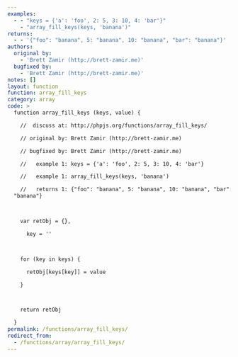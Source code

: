 ```yaml
---
examples:
  - - "keys = {'a': 'foo', 2: 5, 3: 10, 4: 'bar'}"
    - "array_fill_keys(keys, 'banana')"
returns:
  - - '{"foo": "banana", 5: "banana", 10: "banana", "bar": "banana"}'
authors:
  original by:
    - 'Brett Zamir (http://brett-zamir.me)'
  bugfixed by:
    - 'Brett Zamir (http://brett-zamir.me)'
notes: []
layout: function
function: array_fill_keys
category: array
code: >
  function array_fill_keys (keys, value) {

    //  discuss at: http://phpjs.org/functions/array_fill_keys/

    // original by: Brett Zamir (http://brett-zamir.me)

    // bugfixed by: Brett Zamir (http://brett-zamir.me)

    //   example 1: keys = {'a': 'foo', 2: 5, 3: 10, 4: 'bar'}

    //   example 1: array_fill_keys(keys, 'banana')

    //   returns 1: {"foo": "banana", 5: "banana", 10: "banana", "bar":
  "banana"}



    var retObj = {},

      key = ''



    for (key in keys) {

      retObj[keys[key]] = value

    }



    return retObj

  }
permalink: /functions/array_fill_keys/
redirect_from:
  - /functions/array/array_fill_keys/
---
```


<!-- WARNING! This file is auto generated by `npm run web:inject`, do not edit by hand -->
